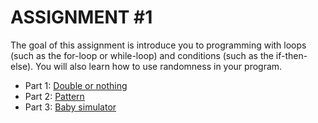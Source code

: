 # ASSIGNMENT #1

The goal of this assignment is introduce you to programming with loops (such as the for-loop or while-loop) and conditions (such as the if-then-else). You will also learn how to use randomness in your program.

* Part 1: [Double or nothing](Part%201)  
* Part 2: [Pattern](Part%202)  
* Part 3: [Baby simulator](Part%203)  
